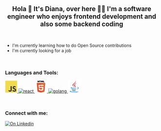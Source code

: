 <meta name="viewport" content="width=device-width, initial-scale=1">
<link rel="stylesheet" href="resources/overview.css">

<h2 align="center"> Hola 👋 It's Diana, over here 🙋‍♀  I'm a software engineer who enjoys frontend development and also some backend coding </h2>
<br />

 - I'm currently learning how to do Open Source contributions
 - I'm currently looking for a job
<br />
<h3 align="left">Languages and Tools:</h3>
<p align="left"> <a href="https://developer.mozilla.org/en-US/docs/Web/JavaScript" target="_blank" rel="noreferrer" class="tool-icon"> <img src="https://raw.githubusercontent.com/devicons/devicon/master/icons/javascript/javascript-original.svg" alt="javascript" width="40" height="40"/> </a><a href="https://reactjs.org/" target="_blank"><img src="https://cdn.jsdelivr.net/gh/devicons/devicon/icons/react/react-original.svg" alt="react" width="40" height="40"/> </a> <a href="https://www.w3.org/html/" target="_blank" rel="noreferrer"> <img src="https://raw.githubusercontent.com/devicons/devicon/master/icons/html5/html5-original-wordmark.svg" alt="html5" width="40" height="40"/> </a> <a title="Go" href="https://golang.org/" target="_blank"><img src="https://go.dev/blog/go-brand/Go-Logo/SVG/Go-Logo_Blue.svg" alt="golang" width="45" height="45" /></a><a href="https://www.java.com" target="_blank" rel="noreferrer"> <img src="https://raw.githubusercontent.com/devicons/devicon/master/icons/java/java-original.svg" alt="java" width="40" height="40"/> </a> </p>
  
<br />

<h3 align="left">Connect with me:</h3>
<p align="left">
 <a href="https://www.linkedin.com/in/diana-marcela-prieto-66432b3a">
    <img alt="On Linkedin" src="https://img.shields.io/twitter/url?label=%2Fdiana-marcela-prieto-66432b3a&logo=LinkedIn&style=social&url=https%3A%2F%2Fwww.linkedin.com%2Fin%2Fdiana-marcela-prieto-66432b3a%2F">
  </a>
 </p>

<!--
**dmprieto/dmprieto** is a ✨ _special_ ✨ repository because its `README.md` (this file) appears on your GitHub profile.

Here are some ideas to get you started:

- 🔭 I’m currently working on ...
- 🌱 I’m currently learning ...
- 👯 I’m looking to collaborate on ...
- 🤔 I’m looking for help with ...
- 💬 Ask me about ...
- 📫 How to reach me: ...
- 😄 Pronouns: ...
- ⚡ Fun fact: ...
-->
